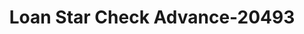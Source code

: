 ---
f_zip-code: 42367
f_state-code: KY
title: Loan Star Check Advance-20493
f_phone: 270-338-9973
f_city-only: Powderly
f_address: 411 W Main Street Powderly
f_location-unique-id: '20493'
slug: loan-star-check-advance-20493
updated-on: '2024-05-30T13:46:58.046Z'
created-on: '2024-05-30T13:36:59.803Z'
published-on: '2024-05-30T13:54:32.469Z'
f_city-state: cms/city/powderly-ky.md
f_company: cms/company/loan-star-check-advance.md
f_state: cms/state/kentucky.md
layout: '[payday-loan].html'
tags: payday-loan
---